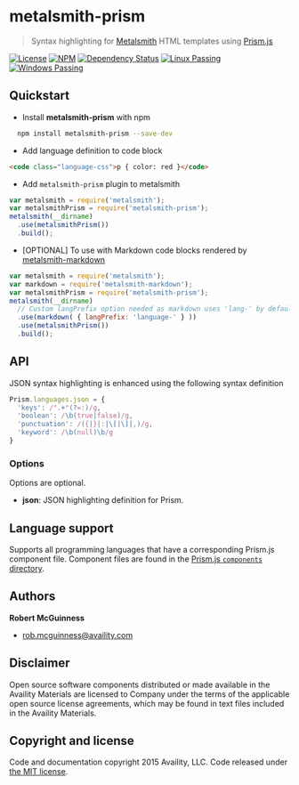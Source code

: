 # metalsmith-prism

> Syntax highlighting for [Metalsmith](http://www.metalsmith.io/) HTML templates using [Prism.js](http://prismjs.com/)

[![License](https://img.shields.io/badge/license-MIT-blue.svg?style=flat-square&label=license)](http://opensource.org/licenses/MIT)
[![NPM](http://img.shields.io/npm/v/metalsmith-prism.svg?style=flat-square&label=npm)](https://npmjs.org/package/metalsmith-prism)
[![Dependency Status](https://img.shields.io/david/Availity/metalsmith-prism.svg?style=flat-square)](https://david-dm.org/Availity/metalsmith-prism)
[![Linux Passing](https://img.shields.io/travis/Availity/metalsmith-prism.svg?style=flat-square&label=linux)](https://travis-ci.org/Availity/metalsmith-prism)
[![Windows Passing](https://img.shields.io/appveyor/ci/robmcguinness/metalsmith-prism.svg?style=flat-square&label=windows)](https://ci.appveyor.com/project/robmcguinness/metalsmith-prism)

## Quickstart

+ Install **metalsmith-prism** with npm

>
``` bash
  npm install metalsmith-prism --save-dev
```

+ Add language definition to code block

>
``` html
<code class="language-css">p { color: red }</code>
```

+ Add `metalsmith-prism` plugin to metalsmith

>
``` js
var metalsmith = require('metalsmith');
var metalsmithPrism = require('metalsmith-prism');
metalsmith(__dirname)
  .use(metalsmithPrism())
  .build();
```

+ [OPTIONAL] To use with Markdown code blocks rendered by [metalsmith-markdown](https://github.com/segmentio/metalsmith-markdown)

>
``` js
var metalsmith = require('metalsmith');
var markdown = require('metalsmith-markdown');
var metalsmithPrism = require('metalsmith-prism');
metalsmith(__dirname)
  // Custom langPrefix option needed as markdown uses 'lang-' by default:
  .use(markdown( { langPrefix: 'language-' } ))
  .use(metalsmithPrism())
  .build();
```

## API

JSON syntax highlighting is enhanced using the following syntax definition

>
``` js
Prism.languages.json = {
  'keys': /".+"(?=:)/g,
  'boolean': /\b(true|false)/g,
  'punctuation': /({|}|:|\[|\]|,)/g,
  'keyword': /\b(null)\b/g
}
```

### Options

Options are optional.

* **json**: JSON highlighting definition for Prism.

## Language support

Supports all programming languages that have a corresponding Prism.js component file. Component files are found in the [Prism.js `components` directory](https://github.com/PrismJS/prism/tree/master/components).


## Authors

**Robert McGuinness**
+ [rob.mcguinness@availity.com](rob.mcguinness@availity.com)

## Disclaimer

Open source software components distributed or made available in the Availity Materials are licensed to Company under the terms of the applicable open source license agreements, which may be found in text files included in the Availity Materials.

## Copyright and license

Code and documentation copyright 2015 Availity, LLC. Code released under [the MIT license](https://github.com/Availity/metalsmith-prism/blob/master/LICENSE).



